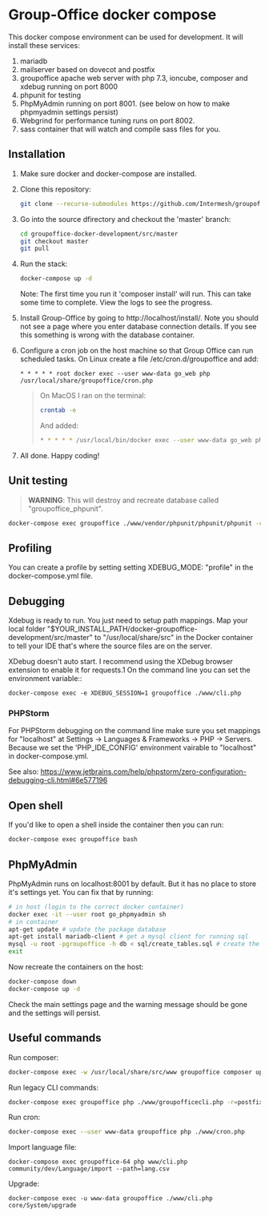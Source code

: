 Group-Office docker compose
===========================

This docker compose environment can be used for development. 
It will install these services:

1. mariadb
2. mailserver based on dovecot and postfix
3. groupoffice apache web server with php 7.3, ioncube, composer and xdebug running on port 8000
4. phpunit for testing
5. PhpMyAdmin running on port 8001. (see below on how to make phpmyadmin settings persist)
6. Webgrind for performance tuning runs on port 8002. 
7. sass container that will watch and compile sass files for you.

Installation
------------

1. Make sure docker and docker-compose are installed.


2. Clone this repository:

   ```bash
   git clone --recurse-submodules https://github.com/Intermesh/groupoffice-docker-development.git
   ```

3. Go into the source dfirectory and checkout the 'master' branch:

   ```bash
   cd groupoffice-docker-development/src/master
   git checkout master
   git pull
   ```

4. Run the stack:

   ```bash
   docker-compose up -d
   ```
   
   Note: The first time you run it 'composer install' will run. This can take some time to complete. View the logs to see the progress.

5. Install Group-Office by going to http://localhost/install/. Note you should not see a page where you enter database connection details. If you see this something is wrong with the database container.

6. Configure a cron job on the host machine so that Group Office can run scheduled tasks. 
   On Linux create a file /etc/cron.d/groupoffice and add:

   ```cron
   * * * * * root docker exec --user www-data go_web php /usr/local/share/groupoffice/cron.php
   ```

    > On MacOS I ran on the terminal:
    >
    > ```bash
    > crontab -e
    > ```
    >
    > And added:
    >
    > ```bash
    > * * * * * /usr/local/bin/docker exec --user www-data go_web php /usr/local/share/groupoffice/cron.php
    > ```

7. All done. Happy coding!

Unit testing
------------

> **WARNING**: This will destroy and recreate database called "groupoffice_phpunit".

```bash
docker-compose exec groupoffice ./www/vendor/phpunit/phpunit/phpunit -c tests/phpunit.xml tests
```

Profiling
---------

You can create a profile by setting setting XDEBUG_MODE: "profile" in the docker-compose.yml file.

Debugging
---------

Xdebug is ready to run. You just need to setup path mappings. 
Map your local folder
 "$YOUR_INSTALL_PATH/docker-groupoffice-development/src/master" to "/usr/local/share/src" 
in the Docker container to tell your IDE that's where the source files are on the server.

XDebug doesn't auto start. I recommend using the XDebug browser extension to enable it for requests.1
On the command line you can set the environment variable::

    docker-compose exec -e XDEBUG_SESSION=1 groupoffice ./www/cli.php

### PHPStorm

For PHPStorm debugging on the command line make sure you set mappings for "localhost" at Settings -> Languages & Frameworks -> PHP -> Servers. Because we set the 'PHP_IDE_CONFIG' environment vairable to "localhost" in docker-compose.yml.

See also:
https://www.jetbrains.com/help/phpstorm/zero-configuration-debugging-cli.html#6e577196

Open shell
----------

If you'd like to open a shell inside the container then you can run:

```bash
docker-compose exec groupoffice bash
```

PhpMyAdmin
----------

PhpMyAdmin runs on localhost:8001 by default. But it has no place to store it's
settings yet. You can fix that by running:

```sh
# in host (login to the correct docker container)
docker exec -it --user root go_phpmyadmin sh
# in container
apt-get update # update the package database
apt-get install mariadb-client # get a mysql client for running sql
mysql -u root -pgroupoffice -h db < sql/create_tables.sql # create the database
exit
```

Now recreate the containers on the host:

```bash
docker-compose down
docker-compose up -d
```

Check the main settings page and the warning message should be gone and the
settings will persist.

Useful commands
---------------
Run composer:
```bash
docker-compose exec -w /usr/local/share/src/www groupoffice composer update
```

Run legacy CLI commands:
```bash
docker-compose exec groupoffice php ./www/groupofficecli.php -r=postfixadmin/mailbox/cacheUsage -c=/etc/groupoffice/config.php -q
```

Run cron:

```bash
docker-compose exec --user www-data groupoffice php ./www/cron.php
```

Import language file:

```
docker-compose exec groupoffice-64 php www/cli.php community/dev/Language/import --path=lang.csv
```

Upgrade:
```
docker-compose exec -u www-data groupoffice ./www/cli.php core/System/upgrade
```
